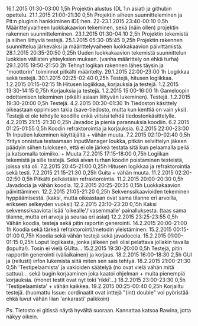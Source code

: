 16.1.2015	01:30-03:00	1,5h	Projektin alustus (DL 1:n asiat) ja githubin opettelu.
21.1.2015	21:00-21:30	0,5h	Projektin aiheen suunnitteleminen ja Pit:n pluginin hankkiminen IDE:hen.
22-23.1.2015	23:40-00:10	0.5h	Määrittelyvaiheen luokkakaavion tekeminen, sekä (näin ollen) projektin rakennen suunnitteleminen.
23.1.2015	01:30-04:10	2,5h	Projektin tekemistä ja siihen liittyviä testejä.
25.1.2015	05:30-05:45	0,25h	Projektin rakennen suunnittelua järkeväksi ja määrittelyvaiheen luokkakaavion päivittämistä.
28.1.2015	20:35-20:50	0,25h	Uuden luokkakaavion tekemistä suunnittelun luokkien vällisten yhteyksien mukaan. (vanha määrittely on ehkä turha)
29.1.2015	19:50-21:50	2h	Tehnyt logikan rakennen lähes täysin ja "moottorin" toiminnot pitkälti määritelty.
29.1.2015	22:00-23:00	1h	Logikkaa sekä testejä.
30.1.2015	02:25-02:40	0,25h	Testejä, hitusen logiikkaa.
1.2.2015	01:15-02:15	1h	Hitusen logiikkaa, korjauksia ja testejä.
1.2.2015	13:30-14:15	0,75h	Korjauksia ja testejä.
1.2.2015	15:00-16:00	1h	Gameloopin odottamisen tekeminen (pikälti asiaan liittyvän lukeminen). Testejä.
1.2.2015	19:30-20:00	0,5h	Testejä.
4.2.2015	00:30-01:30	1h	Tiedoston käsittely oikeastaan oppimisen takia (save-tiedosto, mutta kun kenttiä on vain yksi). Testejä ei ole tehdylle koodille enkä viitsisi tehdä tiedostonkäsittelylle.
4.2.2015	21:15-21:30	0,25h	Javadoc ja pienia parannuksia koodiin.
6.2.2015	01:25-01:55	0,5h	Koodin refraktorointia ja korjauksia.
6.2.2015	22:00-23:00	1h	Inputien lukeminen käyttäjältä + vähän muuta.
7.2.2015	02:10-02:40	0,5h	Yritys onnistua testaamaan InputManager loukka, pitkän selvittelyn jäkeen päädyin siihen tulokseen, että ei ole järkeä testata sitä kun pelaamalla peliä ja katsomalla toimiiko. + Muuta
7.2.2015	17:15-18:00	0,75h	Logiikan tekemistä ja sille testejä. Sekä aivan turhan koodin poistaminen testeistä, joissa sitä oli.
7.2.2015	20:45-21:00	0,25h	Hitusen logikkaa ja refraktorointia sekä testi.
7.2.2015	21:15-21:30	0,25h	Guita + vähän muuta.
11.2.2015	02:20-02:50	0,5h	Pitkälti pelkästään refraktorointia.
11.2.2015	20:00-20:30	0,5h	Javadocia ja vähän koodia.
12.2.2015	20:25-20:35	0,15h	Luokkakaavion päivittäminen.
12.2.2015	21:05-21:20	0,25h	Sekvenssikaavioiden tekeminen hyppäämisestä. (kaksi, mutta oikeastaan ovat sama tilanne eri arvoilla, erikseen selkeyden vuoksi)
12.2.2015	23:10-23:20	0,15h	Kaksi sekvenssikaaviota lisää 'oikealle'/'vasemmalle' painalluksesta. (taas sama tilanne, mutta eri arvoja ja seuraa eri asiat)
12.2.2015	23:25-23:55	0,5h	Vähän koodia, testeja sekä pitin raportin generointi.
14.2.2015	20:00-21:00	1h	Koodia sekä tärkeä refraktorointi/metodin yleistäminen.
15.2.2015	00:15-01:00	0,75h	Koodia sekä vähän testejä sekä javadoccia.
15.2.2015	01:00-01:15	0,25h	Loput logiikasta, jonka jälkeen peli olisi pelattava jollakin tavalla (lopulta!). Tosin ei vielä GUIta...
15.2.2015	19:30-20:00	0,5h	Testejä, pitin rapportin generointi (väliaikainen) ja korjaus.
18.2.2015	16:00-18:30	2,5h	GUI ja (reilusti) infon lukemista siitä miten sen sais tehtyä.
18.2.2015	21:00-21:30	0,5h	'Testipelaamista' ja vakioiden säätelyä (no ovat vielä vähän mitä sattuu)... sekä bugin korjaaminen joka kaatoi ohjelman + muita pienempiä korjauksia. (monet testit ovat nyt toki 'rikki'...)
18.2.2015	23:00-23:30	0,5h	'Testipelaamista' + vähän kaikkea.
19.2.2015	00:25-00:40	0,25h	Korjailtu testejä. (huomattu Issue: cordinaatit ovat inttejä "(int) double" voi pyöristää ehkä luvut vähän liian 'ankarasti' paikkoin)

Ps. Tietosto ei gitissä näytä hyvältä suoraan.
Kannattaa katsoa Rawina, jotta näkyy oikein.